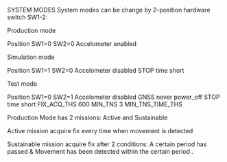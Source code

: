 SYSTEM MODES
System modes can be change by 2-position hardware switch SW1-2:

Production mode

Position SW1=0 SW2=0
Accelometer enabled

Simulation mode

Position SW1=1 SW2=0
Accelometer disabled
STOP time short

Test mode

Position SW1=0 SW2=1
Accelometer disabled
GNSS never power_off
STOP time short
FIX_ACQ_THS 600
MIN_TNS 3
MIN_TNS_TIME_THS


Production Mode has 2 missions: Active and Sustainable

Active mission acquire fix every time when movement is detected

Sustainable mission acquire fix after 2 conditions: A certain period has passed & Movement has been detected within the certain period .
